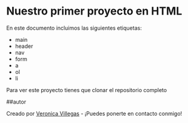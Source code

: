# Nuestro primer proyecto en HTML

En este documento incluimos las siguientes etiquetas:
- main
- header
- nav
- form
- a
- ol
- li

Para ver este proyecto tienes que clonar el repositorio completo

##autor

Creado por [Veronica Villegas](https://github.com/Verito1508) - ¡Puedes ponerte en contacto conmigo!